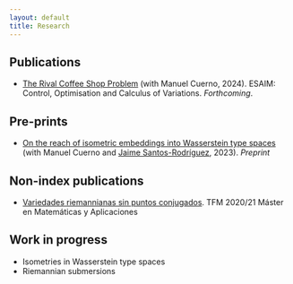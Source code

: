 ```yaml
---
layout: default
title: Research
---
```


## Publications
* [The Rival Coffee Shop Problem](https://arxiv.org/abs/2304.04535) (with Manuel Cuerno, 2024). ESAIM: Control, Optimisation and Calculus of Variations. *Forthcoming*.
 

## Pre-prints
* [On the reach of isometric embeddings into Wasserstein type spaces](https://arxiv.org/abs/2307.01051) (with Manuel Cuerno and [Jaime Santos-Rodríguez](http://jaime-santos.github.io/math/), 2023). *Preprint*


## Non-index publications
* [Variedades riemannianas sin puntos conjugados](https://libros.uam.es/tfm/catalog/view/1238/2114/2400). TFM 2020/21 Máster en Matemáticas y Aplicaciones
  


## Work in progress
* Isometries in Wasserstein type spaces
* Riemannian submersions

